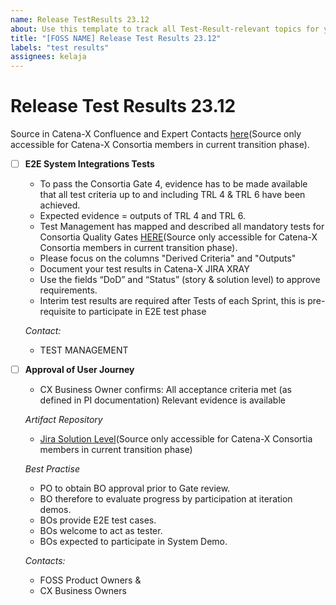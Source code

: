 ```yaml
---
name: Release TestResults 23.12
about: Use this template to track all Test-Result-relevant topics for your component with regards to the upcoming Milestone.
title: "[FOSS NAME] Release Test Results 23.12"
labels: "test results"
assignees: kelaja
---
```



<!-- 
Thanks for your contribution! Please fill out this template as good as possible. 
Important: Contributing Guidelines can be found here: https://eclipse-tractusx.github.io/docs/oss/how-to-contribute
Checkout the repository README for process description. 
-->

# Release Test Results 23.12

Source in Catena-X Confluence and Expert Contacts [here](https://confluence.catena-x.net/x/DOZkBQ)(Source only accessible for Catena-X Consortia members in current transition phase).


- [ ] **E2E System Integrations Tests**

  -  To pass the Consortia Gate 4, evidence has to be made available that all test criteria up to and including TRL 4 & TRL 6 have been achieved.
  - Expected evidence = outputs of TRL 4 and TRL 6.
  - Test Management has mapped and described all mandatory tests for Consortia Quality Gates [HERE](https://confluence.catena-x.net/x/WQpHAw)(Source only accessible for Catena-X Consortia members in current transition phase).
  - Please focus on the columns "Derived Criteria" and "Outputs"  
  - Document your test results in Catena-X JIRA XRAY
  - Use the fields “DoD” and “Status” (story & solution level) to approve requirements.
  - Interim test results are required after Tests of each Sprint, this is pre-requisite to participate in E2E test phase

  _Contact:_
    - TEST MANAGEMENT

- [ ] **Approval of User Journey**

  - CX Business Owner confirms: All acceptance criteria met (as defined in PI documentation)
  Relevant evidence is available

  _Artifact Repository_
    - [Jira Solution Level](https://jira.catena-x.net/projects/CXSOLUTION/summary)(Source only accessible for Catena-X Consortia members in current transition phase)
  
  _Best Practise_
    - PO to obtain BO approval prior to Gate review.
    - BO therefore to evaluate progress by participation at iteration demos.
    - BOs provide E2E test cases.
    - BOs welcome to act as tester.
    - BOs expected to participate in System Demo.

  _Contacts:_
    - FOSS Product Owners &
    - CX Business Owners
